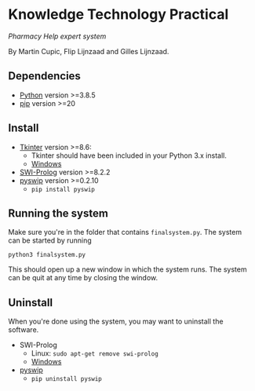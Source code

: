 # Knowledge Technology Practical
*Pharmacy Help expert system*

By Martin Cupic, Flip Lijnzaad and Gilles Lijnzaad.

## Dependencies
* [Python](https://www.python.org/downloads/) version >=3.8.5
* [pip](https://pip.pypa.io/en/stable/installing/) version >=20

## Install
* [Tkinter](https://docs.python.org/3/library/tkinter.html) version >=8.6:
  * Tkinter should have been included in your Python 3.x install.
  * [Windows](https://www.activestate.com/resources/quick-reads/how-to-install-tkinter-in-windows/)
* [SWI-Prolog](https://www.swi-prolog.org/download/stable) version >=8.2.2
* [pyswip](https://pypi.org/project/pyswip/) version >=0.2.10
  * `pip install pyswip`

## Running the system
Make sure you're in the folder that contains `finalsystem.py`.
The system can be started by running

    python3 finalsystem.py
    
This should open up a new window in which the system runs. 
The system can be quit at any time by closing the window.
    
## Uninstall
When you're done using the system, you may want to uninstall the software.
* SWI-Prolog
  * Linux: `sudo apt-get remove swi-prolog`
  * [Windows](http://www.uninstallapp.com/article/How-to-uninstall-SWI-Prolog-5.11.26-Development-/-5.10.5-Stable.html)
* [pyswip](https://pip.pypa.io/en/stable/reference/pip_uninstall/)
  * `pip uninstall pyswip`
